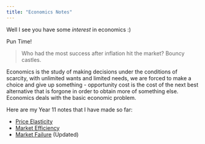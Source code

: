 ```yaml
---
title: "Economics Notes"
---
```


Well I see you have some *interest* in economics :)

Pun Time!
>Who had the most success after inflation hit the market? Bouncy castles.

Economics is the study of making decisions under the conditions of scarcity, with unlimited wants and limited needs, we are forced to make a choice and give up something - opportunity cost is the cost of the next best alternative that is forgone in order to obtain more of something else. Economics deals with the basic economic problem.

Here are my Year 11 notes that I have made so far:
- [Price Elasticity](Price-Elasticity.md)
- [Market Efficiency](Market-Efficiency.md)
- [Market Failure](Market-Failure.md) (Updated)